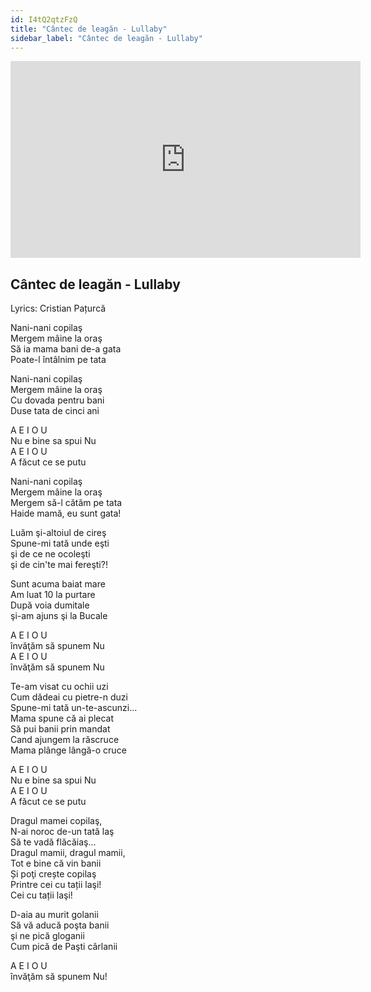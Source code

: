 ```yaml
---
id: I4tQ2qtzFzQ
title: "Cântec de leagăn - Lullaby"
sidebar_label: "Cântec de leagăn - Lullaby"
---
```


<div class="video-float-container">
  <iframe
    width="560"
    height="315"
    src="https://www.youtube.com/embed/I4tQ2qtzFzQ"
    title="YouTube video player"
    frameborder="0"
    allow="accelerometer; autoplay; clipboard-write; encrypted-media; gyroscope; picture-in-picture; web-share"
    referrerpolicy="strict-origin-when-cross-origin"
    allowfullscreen
  ></iframe>
</div>

## Cântec de leagăn - Lullaby

Lyrics: Cristian Pațurcă

Nani-nani copilaş  
Mergem mâine la oraş  
Să ia mama bani de-a gata  
Poate-l întâlnim pe tata

Nani-nani copilaş  
Mergem mâine la oraş  
Cu dovada pentru bani  
Duse tata de cinci ani

A E I O U  
Nu e bine sa spui Nu  
A E I O U  
A făcut ce se putu

Nani-nani copilaş  
Mergem mâine la oraş  
Mergem să-l cătăm pe tata  
Haide mamă, eu sunt gata!

Luăm şi-altoiul de cireş   
Spune-mi tată unde eşti  
şi de ce ne ocoleşti  
şi de cin'te mai fereşti?!

Sunt acuma baiat mare  
Am luat 10 la purtare  
După voia dumitale  
şi-am ajuns şi la Bucale

A E I O U  
învăţăm să spunem Nu  
A E I O U  
învăţăm să spunem Nu

Te-am visat cu ochii uzi   
Cum dădeai cu pietre-n duzi  
Spune-mi tată un-te-ascunzi...  
Mama spune că ai plecat  
Să pui banii prin mandat  
Cand ajungem la răscruce  
Mama plânge lângă-o cruce

A E I O U  
Nu e bine sa spui Nu  
A E I O U  
A făcut ce se putu

Dragul mamei copilaş,  
N-ai noroc de-un tată laş  
Să te vadă flăcăiaş...  
Dragul mamii, dragul mamii,  
Tot e bine că vin banii  
Și poţi crește copilaş  
Printre cei cu tații laşi!  
Cei cu tații laşi!

D-aia au murit golanii  
Să vă aducă poşta banii  
şi ne pică gloganii  
Cum pică de Paşti cârlanii

A E I O U    
învăţăm să spunem Nu!

